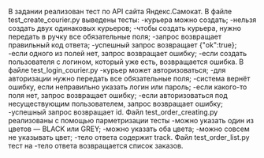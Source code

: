 В задании реализован тест по API сайта Яндекс.Самокат.
В файле test_create_courier.py выведены тесты:
-курьера можно создать;
-нельзя создать двух одинаковых курьеров;
-чтобы создать курьера, нужно передать в ручку все обязательные поля;
-запрос возвращает правильный код ответа;
-успешный запрос возвращает {"ok":true};
-если одного из полей нет, запрос возвращает ошибку;
-если создать пользователя с логином, который уже есть, возвращается ошибка.
В файле test_login_courier.py 
-курьер может авторизоваться;
-для авторизации нужно передать все обязательные поля;
-система вернёт ошибку, если неправильно указать логин или пароль;
-если какого-то поля нет, запрос возвращает ошибку;
-если авторизоваться под несуществующим пользователем, запрос возвращает ошибку;
-успешный запрос возвращает id.
Файл test_order_creating.py реализованы с помощью парметризации тесты
-можно указать один из цветов — BLACK или GREY;
-можно указать оба цвета;
-можно совсем не указывать цвет;
-тело ответа содержит track.
Файл test_order_list.py тест на
-тело ответа возвращается список заказов.